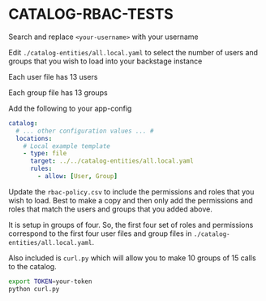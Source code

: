 # CATALOG-RBAC-TESTS

Search and replace `<your-username>` with your username

Edit `./catalog-entities/all.local.yaml` to select the number of users and groups that you wish to load into your backstage instance

Each user file has 13 users

Each group file has 13 groups

Add the following to your app-config

```YAML
catalog:
  # ... other configuration values ... #
  locations:
    # Local example template
    - type: file
      target: ../../catalog-entities/all.local.yaml
      rules:
        - allow: [User, Group]
```

Update the `rbac-policy.csv` to include the permissions and roles that you wish to load. Best to make a copy and then only add the permissions and roles that match the users and groups that you added above.

It is setup in groups of four. So, the first four set of roles and permissions correspond to the first four user files and group files in `./catalog-entities/all.local.yaml`.

Also included is `curl.py` which will allow you to make 10 groups of 15 calls to the catalog.

```bash
export TOKEN=your-token
python curl.py
```
